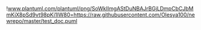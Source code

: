 !www.plantuml.com/plantuml/png/SoWkIImgAStDuNBAJrBGjLDmpCbCJbMmKiX8pSd9vt98pKi1IW80=https://raw.githubusercontent.com/Olesya100/newrepo/master/test_doc.puml
